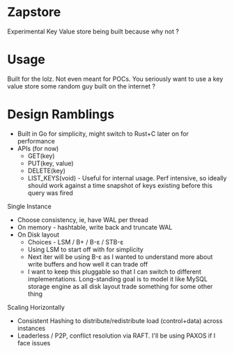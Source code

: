 # Zapstore
Experimental Key Value store being built because why not ?

# Usage
Built for the lolz. Not even meant for POCs.
You seriously want to use a key value store some random guy built on the internet ?

# Design Ramblings

- Built in Go for simplicity, might switch to Rust+C later on for performance
- APIs (for now)
  - GET(key)
  - PUT(key, value)
  - DELETE(key)
  - LIST_KEYS(void) - Useful for internal usage. Perf intensive, so ideally should work against a time snapshot of keys existing before this query was fired

Single Instance
- Choose consistency, ie, have WAL per thread
- On memory - hashtable, write back and truncate WAL
- On Disk layout
  - Choices - LSM / B+ / B-ε / STB-ε
  - Using LSM to start off with for simplicity
  - Next iter will be using B-ε as I wanted to understand more about write buffers and how well it can trade off
  - I want to keep this pluggable so that I can switch to different implementations. Long-standing goal is to model it like MySQL storage engine as all disk layout trade something for some other thing

Scaling Horizontally
- Consistent Hashing to distribute/redistribute load (control+data) across instances
- Leaderless / P2P, conflict resolution via RAFT. I'll be using PAXOS if I face issues
